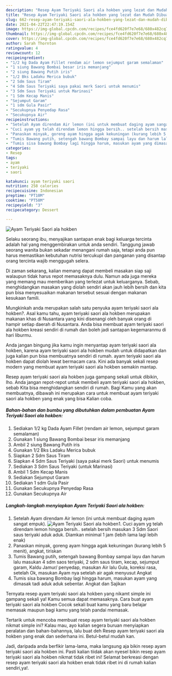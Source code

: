 ```yaml
---
description: "Resep Ayam Teriyaki Saori ala hokben yang lezat dan Mudah Dibuat"
title: "Resep Ayam Teriyaki Saori ala hokben yang lezat dan Mudah Dibuat"
slug: 662-resep-ayam-teriyaki-saori-ala-hokben-yang-lezat-dan-mudah-dibuat
date: 2021-04-22T22:47:19.154Z
image: https://img-global.cpcdn.com/recipes/fce4fd620f7e7e68/680x482cq70/ayam-teriyaki-saori-ala-hokben-foto-resep-utama.jpg
thumbnail: https://img-global.cpcdn.com/recipes/fce4fd620f7e7e68/680x482cq70/ayam-teriyaki-saori-ala-hokben-foto-resep-utama.jpg
cover: https://img-global.cpcdn.com/recipes/fce4fd620f7e7e68/680x482cq70/ayam-teriyaki-saori-ala-hokben-foto-resep-utama.jpg
author: Sarah Thornton
ratingvalue: 4
reviewcount: 12
recipeingredient:
- "1/2 kg Dada Ayam Fillet rendam air lemon sejumput garam semalaman"
- "1 siung Bawang Bombai besar iris memanjang"
- "2 siung Bawang Putih iris"
- "1/2 Bks Ladaku Merica bubuk"
- "2 Sdm Saus Tiram"
- "4 Sdm Saus Teriyaki saya pakai merk Saori untuk menumis"
- "3 Sdm Saus Teriyaki untuk Marinasi"
- "1 Sdm Kecap Manis"
- "Sejumput Garam"
- "1 sdm Gula Pasir"
- "Secukupnya Penyedap Rasa"
- "Secukupnya Air"
recipeinstructions:
- "Setelah Ayam direndam Air lemon (ini untuk membuat daging ayam sangat empuk)."
- "Cuci ayam yg telah direndam lemon hingga bersih.. setelah bersih masukan 3 Sdm Saori saus teriyaki aduk aduk. Diamkan minimal 1 jam (lebih lama lagi lebih enak)"
- "Panaskan minyak, goreng ayam hingga agak kekuningan (kurang lebih 5 menit), angkat, tiriskan"
- "Tumis Bawang putih, setengah bawang Bombay sampai layu dan harum lalu masukan 4 sdm saos teriyaki, 2 sdm saus tiram, kecap, sejumput garam, Kaldu Jamur/ penyedap, masukan Air lalu Gula, koreksi rasa, setelah Ok, masukan Ayam nya setelah air agak menyusut Angkat"
- "Tumis sisa bawang Bombay lagi hingga harum, masukan ayam yang dimasak tadi aduk aduk sebentar. Angkat dan Sajikan"
categories:
- Resep
tags:
- ayam
- teriyaki
- saori

katakunci: ayam teriyaki saori 
nutrition: 258 calories
recipecuisine: Indonesian
preptime: "PT10M"
cooktime: "PT58M"
recipeyield: "3"
recipecategory: Dessert

---
```



![Ayam Teriyaki Saori ala hokben](https://img-global.cpcdn.com/recipes/fce4fd620f7e7e68/680x482cq70/ayam-teriyaki-saori-ala-hokben-foto-resep-utama.jpg)

Selaku seorang ibu, menyajikan santapan enak bagi keluarga tercinta adalah hal yang menggembirakan untuk anda sendiri. Tanggung jawab seorang  wanita bukan sekadar menangani rumah saja, tetapi anda pun harus memastikan kebutuhan nutrisi tercukupi dan panganan yang disantap orang tercinta wajib menggugah selera.

Di zaman  sekarang, kalian memang dapat membeli masakan siap saji walaupun tidak harus repot memasaknya dulu. Namun ada juga mereka yang memang mau memberikan yang terlezat untuk keluarganya. Sebab, menghidangkan masakan yang diolah sendiri akan jauh lebih bersih dan kita pun bisa menyesuaikan makanan tersebut sesuai dengan makanan kesukaan famili. 



Mungkinkah anda merupakan salah satu penyuka ayam teriyaki saori ala hokben?. Asal kamu tahu, ayam teriyaki saori ala hokben merupakan makanan khas di Nusantara yang kini disenangi oleh banyak orang di hampir setiap daerah di Nusantara. Anda bisa membuat ayam teriyaki saori ala hokben kreasi sendiri di rumah dan boleh jadi santapan kegemaranmu di hari liburmu.

Anda jangan bingung jika kamu ingin menyantap ayam teriyaki saori ala hokben, karena ayam teriyaki saori ala hokben mudah untuk didapatkan dan juga kalian pun bisa membuatnya sendiri di rumah. ayam teriyaki saori ala hokben dapat diolah lewat bermacam cara. Kini ada banyak sekali resep modern yang membuat ayam teriyaki saori ala hokben semakin mantap.

Resep ayam teriyaki saori ala hokben juga gampang sekali untuk dibikin, lho. Anda jangan repot-repot untuk membeli ayam teriyaki saori ala hokben, sebab Kita bisa menghidangkan sendiri di rumah. Bagi Kamu yang akan membuatnya, dibawah ini merupakan cara untuk membuat ayam teriyaki saori ala hokben yang enak yang bisa Kalian coba.

<!--inarticleads1-->

##### Bahan-bahan dan bumbu yang dibutuhkan dalam pembuatan Ayam Teriyaki Saori ala hokben:

1. Sediakan 1/2 kg Dada Ayam Fillet (rendam air lemon, sejumput garam semalaman)
1. Gunakan 1 siung Bawang Bombai besar iris memanjang
1. Ambil 2 siung Bawang Putih iris
1. Gunakan 1/2 Bks Ladaku Merica bubuk
1. Siapkan 2 Sdm Saus Tiram
1. Siapkan 4 Sdm Saus Teriyaki (saya pakai merk Saori) untuk menumis
1. Sediakan 3 Sdm Saus Teriyaki (untuk Marinasi)
1. Ambil 1 Sdm Kecap Manis
1. Sediakan Sejumput Garam
1. Sediakan 1 sdm Gula Pasir
1. Gunakan Secukupnya Penyedap Rasa
1. Gunakan Secukupnya Air




<!--inarticleads2-->

##### Langkah-langkah menyiapkan Ayam Teriyaki Saori ala hokben:

1. Setelah Ayam direndam Air lemon (ini untuk membuat daging ayam sangat empuk).
<img src="https://img-global.cpcdn.com/steps/ef73d6644fb03238/160x128cq70/ayam-teriyaki-saori-ala-hokben-langkah-memasak-1-foto.jpg" alt="Ayam Teriyaki Saori ala hokben">1. Cuci ayam yg telah direndam lemon hingga bersih.. setelah bersih masukan 3 Sdm Saori saus teriyaki aduk aduk. Diamkan minimal 1 jam (lebih lama lagi lebih enak)
1. Panaskan minyak, goreng ayam hingga agak kekuningan (kurang lebih 5 menit), angkat, tiriskan
1. Tumis Bawang putih, setengah bawang Bombay sampai layu dan harum lalu masukan 4 sdm saos teriyaki, 2 sdm saus tiram, kecap, sejumput garam, Kaldu Jamur/ penyedap, masukan Air lalu Gula, koreksi rasa, setelah Ok, masukan Ayam nya setelah air agak menyusut Angkat
1. Tumis sisa bawang Bombay lagi hingga harum, masukan ayam yang dimasak tadi aduk aduk sebentar. Angkat dan Sajikan




Ternyata resep ayam teriyaki saori ala hokben yang nikamt simple ini gampang sekali ya! Kamu semua dapat memasaknya. Cara buat ayam teriyaki saori ala hokben Cocok sekali buat kamu yang baru belajar memasak maupun bagi kamu yang telah pandai memasak.

Tertarik untuk mencoba membuat resep ayam teriyaki saori ala hokben nikmat simple ini? Kalau mau, ayo kalian segera buruan menyiapkan peralatan dan bahan-bahannya, lalu buat deh Resep ayam teriyaki saori ala hokben yang enak dan sederhana ini. Betul-betul mudah kan. 

Jadi, daripada anda berfikir lama-lama, maka langsung aja bikin resep ayam teriyaki saori ala hokben ini. Pasti kalian tiidak akan nyesel bikin resep ayam teriyaki saori ala hokben nikmat tidak ribet ini! Selamat berkreasi dengan resep ayam teriyaki saori ala hokben enak tidak ribet ini di rumah kalian sendiri,ya!.

